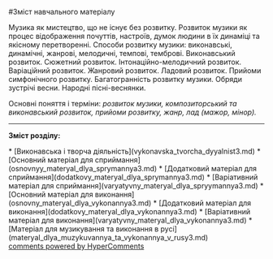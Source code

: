 <div id="hypercomments_widget" class="js-hypercomments-widget invisible"></div>


#Зміст навчального матеріалу

Музика як мистецтво, що не існує без розвитку. Розвиток музики як процес відображення почуттів, настроїв, думок людини в їх динаміці  та якісному перетворенні. Способи розвитку музики: виконавські, динамічні, жанрові, мелодичні, темпові, темброві. Виконавський розвиток. Сюжетний розвиток. Інтонаційно-мелодичний розвиток. Варіаційний розвиток. Жанровий розвиток. Ладовий розвиток. Прийоми симфонічного розвитку. Багатогранність розвитку музики. Обряди зустрічі весни. Народні пісні-веснянки. 

Основні поняття і терміни: *розвиток музики, композиторський та виконавський розвиток, прийоми розвитку, жанр, лад (мажор, мінор).*

<hr>
<p><b>Зміст розділу:</b></p>
   * [Виконавська і творча діяльність](vуkonavska_tvorcha_dyyalnist3.md)
   * [Основний матеріал для сприймання](osnovnуy_materyal_dlya_sprуmannya3.md)
   * [Додатковий матеріал для сприймання](dodatkovу_materyal_dlya_sprуmannya3.md)
   * [Варіативний матеріал для сприймання](varyatуvnу_materyal_dlya_sprуymannya3.md)
   * [Основний матеріал для  виконання](osnovnу_materyal_dlya_vуkonannya3.md)
   * [Додатковий матеріал для виконання](dodatkovу_materyal_dlya_vуkonannya3.md)
   * [Варіативний матеріал для виконання](varyatуvnу_materyal_dlya_vуkonannya3.md)
   * [Матеріал для музикування та виконання в русі](materyal_dlya_muzуkuvannya_ta_vуkonannya_v_rusy3.md)

<div class="js-hypercomments-container">
    <a href="http://hypercomments.com" class="hc-link" title="comments widget">comments powered by HyperComments</a>
</div>